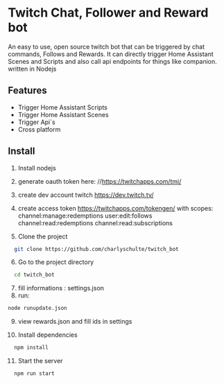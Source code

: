 
# Twitch Chat, Follower and Reward bot

An easy to use, open source twitch bot that can be triggered by chat commands,
Follows and Rewards.
It can directly trigger Home Assistant Scenes and Scripts and also call api endpoints for things like companion.
written in Nodejs

## Features

- Trigger Home Assistant Scripts
- Trigger Home Assistant Scenes
- Trigger Api´s
- Cross platform



## Install
1) Install nodejs

2) generate oauth token here: //https://twitchapps.com/tmi/

3) create dev account twitch https://dev.twitch.tv/

4) create access token https://twitchapps.com/tokengen/
with scopes: channel:manage:redemptions user:edit:follows channel:read:redemptions channel:read:subscriptions

5) Clone the project

```bash
  git clone https://github.com/charlyschulte/twitch_bot
```

6) Go to the project directory

```bash
  cd twitch_bot
```
7) fill informations : settings.json
8) run: 
```bash
node runupdate.json
```
9) view rewards.json and fill ids in settings

10) Install dependencies

```bash
  npm install
```

11) Start the server

```bash
  npm run start
```

